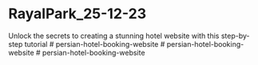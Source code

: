 # RayalPark_25-12-23
Unlock the secrets to creating a stunning hotel website with this step-by-step tutorial
#   p e r s i a n - h o t e l - b o o k i n g - w e b s i t e  
 #   p e r s i a n - h o t e l - b o o k i n g - w e b s i t e  
 #   p e r s i a n - h o t e l - b o o k i n g - w e b s i t e  
 